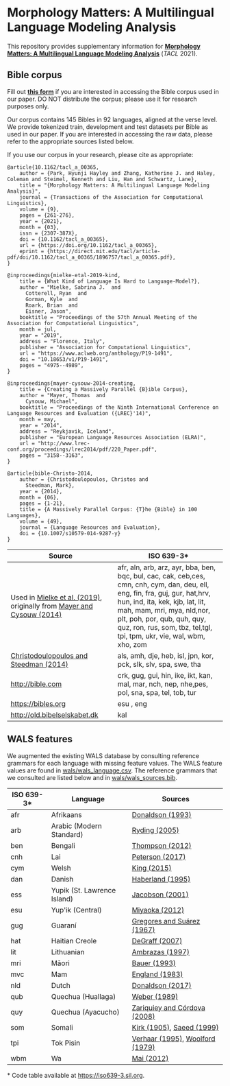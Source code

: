 # Morphology Matters: A Multilingual Language Modeling Analysis

This repository provides supplementary information for **[Morphology Matters: A Multilingual Language Modeling Analysis](https://doi.org/10.1162/tacl_a_00365)** (*TACL* 2021).

## Bible corpus

Fill out **[this form](https://docs.google.com/forms/d/e/1FAIpQLScs6fG2WxmAcMwbmS5fywzgaC9BQ09UPaJ1SBLuO3ae9cf3Jw/viewform?usp=sf_link)** if you are interested in accessing the Bible corpus used in our paper. DO NOT distribute the corpus; please use it for research purposes only.

Our corpus contains 145 Bibles in 92 languages, aligned at the verse level. We provide tokenized train, development and test datasets per Bible as used in our paper. If you are interested in accessing the raw data, please refer to the appropriate sources listed below.

If you use our corpus in your research, please cite as appropriate:

```
@article{10.1162/tacl_a_00365,
    author = {Park, Hyunji Hayley and Zhang, Katherine J. and Haley, Coleman and Steimel, Kenneth and Liu, Han and Schwartz, Lane},
    title = "{Morphology Matters: A Multilingual Language Modeling Analysis}",
    journal = {Transactions of the Association for Computational Linguistics},
    volume = {9},
    pages = {261-276},
    year = {2021},
    month = {03},
    issn = {2307-387X},
    doi = {10.1162/tacl_a_00365},
    url = {https://doi.org/10.1162/tacl_a_00365},
    eprint = {https://direct.mit.edu/tacl/article-pdf/doi/10.1162/tacl_a_00365/1896757/tacl_a_00365.pdf},
}

@inproceedings{mielke-etal-2019-kind,
    title = {What Kind of Language Is Hard to Language-Model?},
    author = "Mielke, Sabrina J.  and
      Cotterell, Ryan  and
      Gorman, Kyle  and
      Roark, Brian  and
      Eisner, Jason",
    booktitle = "Proceedings of the 57th Annual Meeting of the Association for Computational Linguistics",
    month = jul,
    year = "2019",
    address = "Florence, Italy",
    publisher = "Association for Computational Linguistics",
    url = "https://www.aclweb.org/anthology/P19-1491",
    doi = "10.18653/v1/P19-1491",
    pages = "4975--4989",
}

@inproceedings{mayer-cysouw-2014-creating,
    title = {Creating a Massively Parallel {B}ible Corpus},
    author = "Mayer, Thomas  and
      Cysouw, Michael",
    booktitle = "Proceedings of the Ninth International Conference on Language Resources and Evaluation ({LREC}'14)",
    month = may,
    year = "2014",
    address = "Reykjavik, Iceland",
    publisher = "European Language Resources Association (ELRA)",
    url = "http://www.lrec-conf.org/proceedings/lrec2014/pdf/220_Paper.pdf",
    pages = "3158--3163",
}

@article{bible-Christo-2014,
    author = {Christodoulopoulos, Christos and
      Steedman, Mark},
    year = {2014},
    month = {06},
    pages = {1-21},
    title = {A Massively Parallel Corpus: {T}he {Bible} in 100 Languages},
    volume = {49},
    journal = {Language Resources and Evaluation},
    doi = {10.1007/s10579-014-9287-y}
}
```


| Source | ISO 639-3* | 
|--------|------------|
| Used in [Mielke et al. (2019)](https://www.aclweb.org/anthology/P19-1491), originally from [Mayer and Cysouw (2014)](http://www.lrec-conf.org/proceedings/lrec2014/pdf/220_Paper.pdf) | afr, aln, arb, arz, ayr, bba, ben, bqc, bul, cac, cak, ceb,ces, cmn, cnh, cym, dan, deu, ell, eng, fin, fra, guj, gur, hat,hrv, hun, ind, ita, kek, kjb, lat, lit, mah, mam, mri, mya, nld,nor, plt, poh, por, qub, quh, quy, quz, ron, rus, som, tbz, tel,tgl, tpi, tpm, ukr, vie, wal, wbm, xho, zom|
| [Christodoulopoulos and Steedman (2014)](https://doi.org/10.1007/s10579-014-9287-y)| als, amh, dje, heb, isl, jpn, kor, pck, slk, slv, spa, swe, tha |
| http://bible.com | crk, gug, gui, hin, ike, ikt, kan, mal, mar, nch, nep, nhe,pes, pol, sna, spa, tel, tob, tur |
| https://bibles.org | esu , eng |
| http://old.bibelselskabet.dk | kal|

## WALS features

We augmented the existing WALS database by consulting reference grammars for each language with missing feature values. The WALS feature values are found in [wals/wals_language.csv](/wals/wals_language.csv). The reference grammars that we consulted are listed below and in [wals/wals_sources.bib](/wals/wals_sources.bib).

| ISO 639-3* | Language | Sources |
| ---------- | -------- | --------- |
| afr | Afrikaans | [Donaldson (1993)](https://doi.org/10.1515/9783110863154) |
| arb | Arabic (Modern Standard) | [Ryding (2005)](https://doi.org/10.1017/CBO9780511486975) |
| ben | Bengali | [Thompson (2012)](https://doi.org/10.1075/loall.18) |
| cnh | Lai | [Peterson (2017)](https://doi.org/10.4324/9781315399508) |
| cym | Welsh | [King (2015)](https://doi.org/10.4324/9781315739410) |
| dan | Danish | [Haberland (1995)](https://doi.org/10.4324/9781315812786) |
| ess | Yupik (St. Lawrence Island) | [Jacobson (2001)](https://books.google.com/books?id=Z40JAAAACAAJ) |
| esu | Yup'ik (Central) | [Miyaoka (2012)](https://doi.org/10.1515/9783110278576) |
| gug | Guaraní | [Gregores and Suárez (1967)](https://doi.org/10.1515/9783111349633) |
| hat | Haitian Creole | [DeGraff (2007)](http://lingphil.mit.edu/papers/degraff/degraff2007hc-ccs.pdf) |
| lit | Lithuanian | [Ambrazas (1997)](https://books.google.com/books?id=oYQYAQAAIAAJ) |
| mri | Māori | [Bauer (1993)](https://doi.org/10.4324/9780203403723) |
| mvc | Mam | [England (1983)](https://utpress.utexas.edu/books/enggra) |
| nld | Dutch | [Donaldson (2017)](https://doi.org/10.4324/9781315620787) |
| qub | Quechua (Huallaga) | [Weber (1989)](https://books.google.com/books?id=fq5js5brciAC) |
| quy | Quechua (Ayacucho) | [Zariquiey and Córdova (2008)](http://repositorio.pucp.edu.pe/index/handle/123456789/134454) |
| som | Somali | [Kirk (1905)](https://books.google.com/books?id=BxoUAAAAYAAJ), [Saeed (1999)](https://doi.org/10.1075/loall.10) |
| tpi | Tok Pisin | [Verhaar (1995)](https://www.jstor.org/stable/20006762), [Woolford (1979)](https://doi.org/10.15144/PL-B66) |
| wbm | Wa | [Mai (2012)](https://drive.google.com/file/d/17VsF0WMbcHtspdj4FgQL6Yxo_H0WfFHi/view?usp=sharing) |


\* Code table available at https://iso639-3.sil.org.
